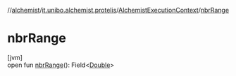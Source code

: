 //[alchemist](../../../index.md)/[it.unibo.alchemist.protelis](../index.md)/[AlchemistExecutionContext](index.md)/[nbrRange](nbr-range.md)

# nbrRange

[jvm]\
open fun [nbrRange](nbr-range.md)(): Field<[Double](https://docs.oracle.com/javase/8/docs/api/java/lang/Double.html)>
